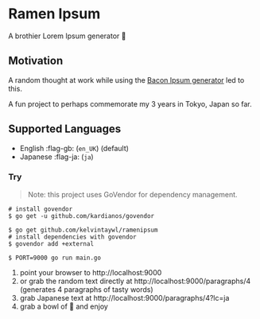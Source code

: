 # Ramen Ipsum

A brothier Lorem Ipsum generator :ramen:

## Motivation

A random thought at work while using the [Bacon Ipsum generator](https://baconipsum.com/) led to this.

A fun project to perhaps commemorate my 3 years in Tokyo, Japan so far.

## Supported Languages

- English :flag-gb: (`en_UK`) (default)
- Japanese :flag-ja: (`ja`)

### Try

> Note: this project uses GoVendor for dependency management.

```
# install govendor
$ go get -u github.com/kardianos/govendor

$ go get github.com/kelvintaywl/ramenipsum
# install dependencies with govendor
$ govendor add +external

$ PORT=9000 go run main.go
```

1. point your browser to http://localhost:9000
2. or grab the random text directly at http://localhost:9000/paragraphs/4 (generates 4 paragraphs of tasty words)
3. grab Japanese text at http://localhost:9000/paragraphs/4?lc=ja
4. grab a bowl of :ramen: and enjoy
